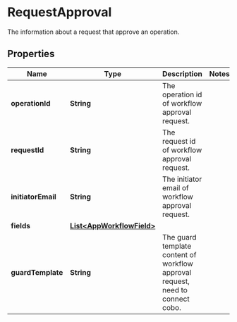 

# RequestApproval

The information about a request that approve an operation.

## Properties

| Name | Type | Description | Notes |
|------------ | ------------- | ------------- | -------------|
|**operationId** | **String** | The operation id of workflow approval request. |  |
|**requestId** | **String** | The request id of workflow approval request. |  |
|**initiatorEmail** | **String** | The initiator email of workflow approval request. |  |
|**fields** | [**List&lt;AppWorkflowField&gt;**](AppWorkflowField.md) |  |  |
|**guardTemplate** | **String** | The guard template content of workflow approval request, need to connect cobo. |  |



